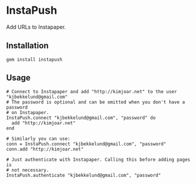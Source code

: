 InstaPush
=========

Add URLs to Instapaper.

Installation
------------

    gem install instapush

Usage
-----

    # Connect to Instapaper and add "http://kimjoar.net" to the user "kjbekkelund@gmail.com"
    # The password is optional and can be omitted when you don't have a password
    # on Instapaper.
    InstaPush.connect "kjbekkelund@gmail.com", "password" do
      add "http://kimjoar.net"
    end
    
    # Similarly you can use:
    conn = InstaPush.connect "kjbekkelund@gmail.com", "password"
    conn.add "http://kimjoar.net"
    
    # Just authenticate with Instapaper. Calling this before adding pages is 
    # not necessary.
    InstaPush.authenticate "kjbekkelund@gmail.com", "password"

